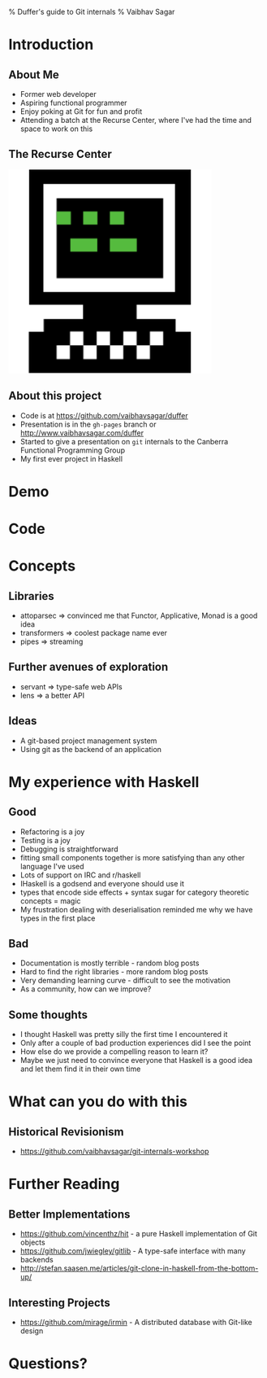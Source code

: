% Duffer's guide to Git internals
% Vaibhav Sagar

# Introduction

## About Me

- Former web developer
- Aspiring functional programmer
- Enjoy poking at Git for fun and profit
- Attending a batch at the Recurse Center, where I've had the time and space to
  work on this

## The Recurse Center

<img src="./emoji_rc.svg" height=400 width=400
  style="border: none;background: none;box-shadow: none;"/>

## About this project

- Code is at <https://github.com/vaibhavsagar/duffer>
- Presentation is in the `gh-pages` branch or
  <http://www.vaibhavsagar.com/duffer>
- Started to give a presentation on `git` internals to the Canberra Functional
  Programming Group
- My first ever project in Haskell

# Demo

# Code

# Concepts

## Libraries

- attoparsec   => convinced me that Functor, Applicative, Monad is a good idea
- transformers => coolest package name ever
- pipes        => streaming

## Further avenues of exploration

- servant => type-safe web APIs
- lens    => a better API

## Ideas

- A git-based project management system
- Using git as the backend of an application

# My experience with Haskell

## Good

- Refactoring is a joy
- Testing is a joy
- Debugging is straightforward
- fitting small components together is more satisfying than any other language
  I've used
- Lots of support on IRC and r/haskell
- IHaskell is a godsend and everyone should use it
- types that encode side effects + syntax sugar for category theoretic concepts = magic
- My frustration dealing with deserialisation reminded me why we have types in the first place

## Bad

- Documentation is mostly terrible - random blog posts
- Hard to find the right libraries - more random blog posts
- Very demanding learning curve - difficult to see the motivation
- As a community, how can we improve?

## Some thoughts

- I thought Haskell was pretty silly the first time I encountered it
- Only after a couple of bad production experiences did I see the point
- How else do we provide a compelling reason to learn it?
- Maybe we just need to convince everyone that Haskell is a good idea and
  let them find it in their own time

# What can you do with this

## Historical Revisionism

- https://github.com/vaibhavsagar/git-internals-workshop

# Further Reading

## Better Implementations

- https://github.com/vincenthz/hit - a pure Haskell implementation of Git objects
- https://github.com/jwiegley/gitlib - A type-safe interface with many backends
- http://stefan.saasen.me/articles/git-clone-in-haskell-from-the-bottom-up/

## Interesting Projects

- https://github.com/mirage/irmin - A distributed database with Git-like design

# Questions?
